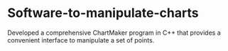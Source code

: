 # Software-to-manipulate-charts
Developed a comprehensive ChartMaker program in C++ that provides a convenient interface to manipulate a set of points.
